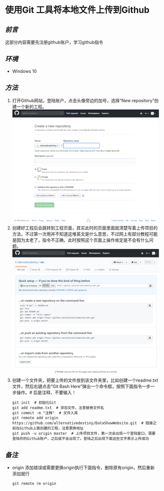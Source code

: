 # 使用Git 工具将本地文件上传到Github

## *前言*

这部分内容需要先注册github账户，学习github指令

## *环境*

- Windows 10

## *方法*

1. 打开Github网站，登陆账户，点击头像旁边的加号，选择“New repository”创建一个新的工程。![创建工程](images/2018-07-17-12-10-57.png)
2. 创建好工程后会跳转到工程页面，其实此时的页面里面就清楚写着上传项目的方法，不过第一次用并不知道这堆英文是什么意思，不过网上有部分教程可能是因为太老了，指令不正确，此时按照这个页面上操作肯定是不会有什么问题。![上传文件](images/2018-07-17-12-12-00.png)
3. 创建一个文件夹，把要上传的文件放到该文件夹里，比如创建一个readme.txt文件，然后右键点击“Git Bash Here”弹出一个命令框，按照下面指令一步一步操作。# 后是注释，不要输入！
    ```git
    git init  # 初始化Git
    git add readme.txt  # 添加文件，注意替换文件名
    git commit -m "注释"  # 文件入库
    git remote add origin https://github.com/alternativedestiny/DataShowWebsite.git  # 链接之前在Github上面创建的工程，注意更换地址
    git push -u origin master  # 上传项目文件，第一次会出现一个登陆窗口，需要登陆你的Github账户，之后就不会出现了。登陆之后出现下面这些文字表示上传成功
    ```

## *备注*

- origin 添加错误或需要更换origin执行下面指令，删除原有origin，然后重新添加就行
    ```git
    git remote rm origin
    ```